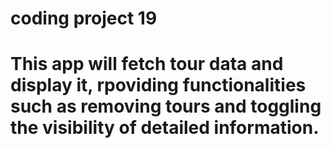 # coding project 19
 
# This app will fetch tour data and display it, rpoviding functionalities such as removing tours and toggling the visibility of detailed information.